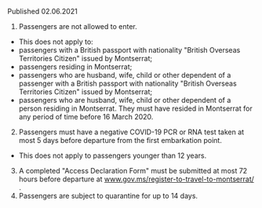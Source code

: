 Published 02.06.2021
1. Passengers are not allowed to enter.
- This does not apply to:
- passengers with a British passport with nationality "British Overseas Territories Citizen" issued by Montserrat;
- passengers residing in Montserrat;
- passengers who are husband, wife, child or other dependent of a passenger with a British passport with nationality "British Overseas Territories Citizen" issued by Montserrat;
- passengers who are husband, wife, child or other dependent of a person residing in Montserrat. They must have resided in Montserrat for any period of time before 16 March 2020. 
2. Passengers must have a negative COVID-19 PCR or RNA test taken at most 5 days before departure from the first embarkation point. 
- This does not apply to passengers younger than 12 years.
3. A completed "Access Declaration Form" must be submitted at most 72 hours before departure at <a href="http://www.gov.ms/register-to-travel-to-montserrat/">www.gov.ms/register-to-travel-to-montserrat/</a> . 
4. Passengers are subject to quarantine for up to 14 days. 

